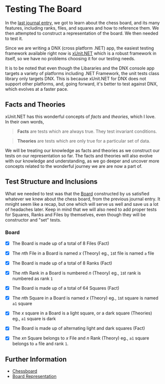 # Testing The Board

In the [last journal entry](../03%20-%20The%20Chess%20Board.md), we got to learn about the chess board,
and its many features, including ranks, files, and squares and how to reference them. We then attempted
to construct a representation of the board. We then needed to test it.

Since we are writing a DNX (cross platform .NET) app, the easiest testing framework available right now
is [xUnit.NET](http://xunit.github.io/) which is a robust framework in itself, so we have no problems
choosing it for our testing needs.

It is to be noted that even though the Libararies and the DNX console app targets a variety of platforms
including .NET Framework, the unit tests class library only targets DNX. This is because xUnit.NET for
DNX does not support other platforms, and, going forward, it's better to test against DNX, which evolves
at a faster pace.

## Facts and Theories
xUnit.NET has this wonderful concepts of *facts* and *theories*, which I love. In their own words,

> **Facts** are tests which are always true. They test invariant conditions.

> **Theories** are tests which are only true for a particular set of data.

We will be treating our knowledge as facts and theories as we construct our tests on our representation
so far. The facts and theories will also evolve with our knowledge and understanding, as we go deeper
and uncover more concepts related to the wonderful journey we are are now a part of.


## Test Structure and Inclusions
What we needed to test was that the [Board](../CAESAR/CAESAR.Chess/Implementation/Board.cs) constructed
by us satisfied whatever we knew about the chess board, from the previous journal entry. It mnight seem
like a recap, but one which will serve us well and save us a lot of headaches later. Keep in mind that
we will also need to add proper tests for Squares, Ranks and Files by themselves, even though they will
be constructor and "set" tests.

### Board
- [x] The Board is made up of a total of 8 Files (Fact)
- [x] The *n*th File in a Board is named *x* (Theory) eg., `1`st file is named `a` file
- [x] The Board is made up of a total of 8 Ranks (Fact)
- [x] The *n*th Rank in a Board is numbered *n* (Theory) eg., `1`st rank is numbered as rank `1`
- [x] The Board is made up of a total of 64 Squares (Fact)
- [x] The *n*th Square in a Board is named *x* (Theory) eg., `1`st square is named `a1` square
- [x] The *x* square in a Board is a light square, or a dark square (Theories) eg., `a1` square is dark
- [x] The Board is made up of alternating light and dark squares (Fact)
- [x] The *xn* Square belongs to *x* File and *n* Rank (Theory) eg., `a1` square belongs to `a` file and
rank `1`.


## Further Information
* [Chessboard](https://en.wikipedia.org/wiki/Chessboard)
* [Board Representation](https://en.wikipedia.org/wiki/Board_representation_(chess))